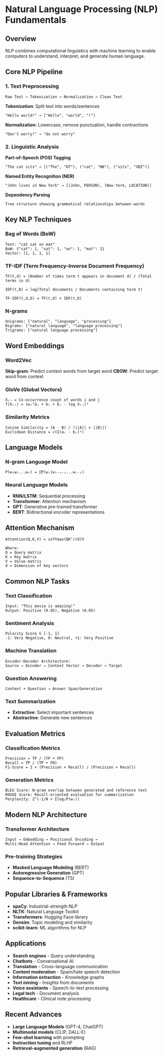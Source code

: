 # Natural Language Processing (NLP) Fundamentals

## Overview
NLP combines computational linguistics with machine learning to enable computers to understand, interpret, and generate human language.

## Core NLP Pipeline

### 1. Text Preprocessing
```
Raw Text → Tokenization → Normalization → Clean Text
```

**Tokenization**: Split text into words/sentences
```
"Hello world!" → ["Hello", "world", "!"]
```

**Normalization**: Lowercase, remove punctuation, handle contractions
```
"Don't worry!" → "do not worry"
```

### 2. Linguistic Analysis

**Part-of-Speech (POS) Tagging**
```
"The cat sits" → [("The", "DT"), ("cat", "NN"), ("sits", "VBZ")]
```

**Named Entity Recognition (NER)**
```
"John lives in New York" → [(John, PERSON), (New York, LOCATION)]
```

**Dependency Parsing**
```
Tree structure showing grammatical relationships between words
```

## Key NLP Techniques

### Bag of Words (BoW)
```
Text: "cat sat on mat"
BoW: {"cat": 1, "sat": 1, "on": 1, "mat": 1}
Vector: [1, 1, 1, 1]
```

### TF-IDF (Term Frequency-Inverse Document Frequency)
```
TF(t,d) = (Number of times term t appears in document d) / (Total terms in d)

IDF(t,D) = log(Total documents / Documents containing term t)

TF-IDF(t,d,D) = TF(t,d) × IDF(t,D)
```

### N-grams
```
Unigrams: ["natural", "language", "processing"]
Bigrams: ["natural language", "language processing"]  
Trigrams: ["natural language processing"]
```

## Word Embeddings

### Word2Vec
**Skip-gram**: Predict context words from target word
**CBOW**: Predict target word from context

### GloVe (Global Vectors)
```
Xᵢⱼ = Co-occurrence count of words i and j
f(Xᵢⱼ) = (wᵢᵀw̃ⱼ + bᵢ + b̃ⱼ - log Xᵢⱼ)²
```

### Similarity Metrics
```
Cosine Similarity = (A · B) / (||A|| × ||B||)
Euclidean Distance = √(Σ(aᵢ - bᵢ)²)
```

## Language Models

### N-gram Language Model
```
P(w₁w₂...wₙ) = ∏P(wᵢ|wᵢ₋ₙ₊₁...wᵢ₋₁)
```

### Neural Language Models
- **RNN/LSTM**: Sequential processing
- **Transformer**: Attention mechanism
- **GPT**: Generative pre-trained transformer
- **BERT**: Bidirectional encoder representations

## Attention Mechanism
```
Attention(Q,K,V) = softmax(QKᵀ/√d)V

Where:
Q = Query matrix
K = Key matrix  
V = Value matrix
d = Dimension of key vectors
```

## Common NLP Tasks

### Text Classification
```
Input: "This movie is amazing!"
Output: Positive (0.95), Negative (0.05)
```

### Sentiment Analysis
```
Polarity Score ∈ [-1, 1]
-1: Very Negative, 0: Neutral, +1: Very Positive
```

### Machine Translation
```
Encoder-Decoder Architecture:
Source → Encoder → Context Vector → Decoder → Target
```

### Question Answering
```
Context + Question → Answer Span/Generation
```

### Text Summarization
- **Extractive**: Select important sentences
- **Abstractive**: Generate new sentences

## Evaluation Metrics

### Classification Metrics
```
Precision = TP / (TP + FP)
Recall = TP / (TP + FN)  
F1-Score = 2 × (Precision × Recall) / (Precision + Recall)
```

### Generation Metrics
```
BLEU Score: N-gram overlap between generated and reference text
ROUGE Score: Recall-oriented evaluation for summarization
Perplexity: 2^(-1/N × Σlog₂P(wᵢ))
```

## Modern NLP Architecture

### Transformer Architecture
```
Input → Embedding → Positional Encoding → 
Multi-Head Attention → Feed Forward → Output
```

### Pre-training Strategies
- **Masked Language Modeling** (BERT)
- **Autoregressive Generation** (GPT)
- **Sequence-to-Sequence** (T5)

## Popular Libraries & Frameworks
- **spaCy**: Industrial-strength NLP
- **NLTK**: Natural Language Toolkit
- **Transformers**: Hugging Face library
- **Gensim**: Topic modeling and similarity
- **scikit-learn**: ML algorithms for NLP

## Applications
- **Search engines** - Query understanding
- **Chatbots** - Conversational AI
- **Translation** - Cross-language communication
- **Content moderation** - Spam/hate speech detection
- **Information extraction** - Knowledge graphs
- **Text mining** - Insights from documents
- **Voice assistants** - Speech-to-text processing
- **Legal tech** - Document analysis
- **Healthcare** - Clinical note processing

## Recent Advances
- **Large Language Models** (GPT-4, ChatGPT)
- **Multimodal models** (CLIP, DALL-E)
- **Few-shot learning** with prompting
- **Instruction tuning** and RLHF
- **Retrieval-augmented generation** (RAG)

